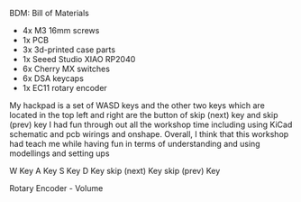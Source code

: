 BDM:
Bill of Materials
* 4x M3 16mm screws
* 1x PCB
* 3x 3d-printed case parts
* 1x Seeed Studio XIAO RP2040
* 6x Cherry MX switches
* 6x DSA keycaps
* 1x EC11 rotary encoder

My hackpad is a set of WASD keys and the other two keys which are located in the top left and right are the button of skip (next) key and skip (prev) key
I had fun through out all the workshop time including using KiCad schematic and pcb wirings and onshape. Overall, I think that this workshop had teach me while having fun in terms of understanding and using modellings and setting ups

W Key
A Key
S Key
D Key
skip (next) Key
skip (prev) Key

Rotary Encoder - Volume
